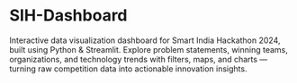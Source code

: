 # SIH-Dashboard
Interactive data visualization dashboard for Smart India Hackathon 2024, built using Python &amp; Streamlit. Explore problem statements, winning teams, organizations, and technology trends with filters, maps, and charts — turning raw competition data into actionable innovation insights.
